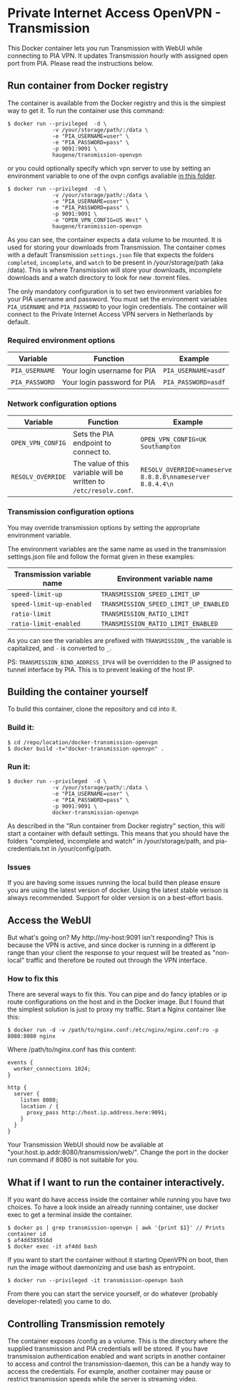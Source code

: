Private Internet Access OpenVPN - Transmission
===
This Docker container lets you run Transmission with WebUI while connecting to PIA VPN. It updates Transmission hourly with assigned open port from PIA. Please read the instructions below.

## Run container from Docker registry
The container is available from the Docker registry and this is the simplest way to get it. To run the container use this command:

```
$ docker run --privileged  -d \
              -v /your/storage/path/:/data \
              -e "PIA_USERNAME=user" \
              -e "PIA_PASSWORD=pass" \
              -p 9091:9091 \
              haugene/transmission-openvpn
```

or you could optionally specify which vpn server to use by setting an environment variable to one of the ovpn configs avaliable [in this folder](https://github.com/haugene/docker-transmission-openvpn/tree/master/piaconfig).

```
$ docker run --privileged  -d \
              -v /your/storage/path/:/data \
              -e "PIA_USERNAME=user" \
              -e "PIA_PASSWORD=pass" \
              -p 9091:9091 \
              -e "OPEN_VPN_CONFIG=US West" \
              haugene/transmission-openvpn
```

As you can see, the container expects a data volume to be mounted. It is used for storing your downloads from Transmission. The container comes with a default Transmission `settings.json` file that expects the folders `completed`, `incomplete`, and `watch` to be present in /your/storage/path (aka /data). This is where Transmission will store your downloads, incomplete downloads and a watch directory to look for new .torrent files.

The only mandatory configuration is to set two environment variables for your PIA username and password. You must set the environment variables `PIA_USERNAME` and `PIA_PASSWORD` to your login credentials. The container will connect to the Private Internet Access VPN servers in Netherlands by default.

### Required environment options
| Variable | Function | Example |
|----------|----------|-------|
|`PIA_USERNAME`|Your login username for PIA|`PIA_USERNAME=asdf`|
|`PIA_PASSWORD`|Your login password for PIA|`PIA_PASSWORD=asdf`|

### Network configuration options
| Variable | Function | Example |
|----------|----------|-------|
|`OPEN_VPN_CONFIG` | Sets the PIA endpoint to connect to. | `OPEN_VPN_CONFIG=UK Southampton`|
|`RESOLV_OVERRIDE` | The value of this variable will be written to `/etc/resolv.conf`. | `RESOLV_OVERRIDE=nameserver 8.8.8.8\nnameserver 8.8.4.4\n`|

### Transmission configuration options

You may override transmission options by setting the appropriate environment variable.

The environment variables are the same name as used in the transmission settings.json file and follow the format given in these examples:

| Transmission variable name | Environment variable name |
|----------------------------|---------------------------|
| `speed-limit-up` | `TRANSMISSION_SPEED_LIMIT_UP` |
| `speed-limit-up-enabled` | `TRANSMISSION_SPEED_LIMIT_UP_ENABLED` |
| `ratio-limit` | `TRANSMISSION_RATIO_LIMIT` |
| `ratio-limit-enabled` | `TRANSMISSION_RATIO_LIMIT_ENABLED` |

As you can see the variables are prefixed with `TRANSMISSION_`, the variable is capitalized, and `-` is converted to `_`.

PS: `TRANSMISSION_BIND_ADDRESS_IPV4` will be overridden to the IP assigned to tunnel interface by PIA. This is to prevent leaking of the host IP.

## Building the container yourself
To build this container, clone the repository and cd into it.

### Build it:
```
$ cd /repo/location/docker-transmission-openvpn
$ docker build -t="docker-transmission-openvpn" .
```
### Run it:
```
$ docker run --privileged  -d \
              -v /your/storage/path/:/data \
              -e "PIA_USERNAME=user" \
              -e "PIA_PASSWORD=pass" \
              -p 9091:9091 \
              docker-transmission-openvpn
```

As described in the "Run container from Docker registry" section, this will start a container with default settings. This means that you should have the folders "completed, incomplete and watch" in /your/storage/path, and pia-credentials.txt in /your/config/path.

### Issues
If you are having some issues running the local build then please ensure you are using the latest version of docker. Using the latest stable verison is always recommended. Support for older version is on a best-effort basis.

## Access the WebUI
But what's going on? My http://my-host:9091 isn't responding?
This is because the VPN is active, and since docker is running in a different ip range than your client the response to your request will be treated as "non-local" traffic and therefore be routed out through the VPN interface.

### How to fix this
There are several ways to fix this. You can pipe and do fancy iptables or ip route configurations on the host and in the Docker image. But I found that the simplest solution is just to proxy my traffic. Start a Nginx container like this:

```
$ docker run -d -v /path/to/nginx.conf:/etc/nginx/nginx.conf:ro -p 8080:8080 nginx
```
Where /path/to/nginx.conf has this content:

```
events {
  worker_connections 1024;
}

http {
  server {
    listen 8080;
    location / {
      proxy_pass http://host.ip.address.here:9091;
    }
  }
}
```
Your Transmission WebUI should now be avaliable at "your.host.ip.addr:8080/transmission/web/".
Change the port in the docker run command if 8080 is not suitable for you.

## What if I want to run the container interactively.
If you want do have access inside the container while running you have two choices. To have a look inside an already running container, use docker exec to get a terminal inside the container.

```
$ docker ps | grep transmission-openvpn | awk '{print $1}' // Prints container id
$ af4dd385916d
$ docker exec -it af4dd bash
```

If you want to start the container without it starting OpenVPN on boot, then run the image without daemonizing and use bash as entrypoint.

```
$ docker run --privileged -it transmission-openvpn bash
```

From there you can start the service yourself, or do whatever (probably developer-related) you came to do.

## Controlling Transmission remotely
The container exposes /config as a volume. This is the directory where the supplied transmission and PIA credentials will be stored. If you have transmission authentication enabled and want scripts in another container to access and control the transmission-daemon, this can be a handy way to access the credentials.
For example, another container may pause or restrict transmission speeds while the server is streaming video.
